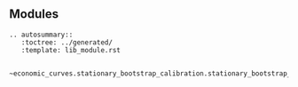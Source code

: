 
```{module} economic_curves.stationary_bootstrap_calibration
```

```{include} ../../../../lifelib/libraries/economic_curves/stationary_bootstrap_calibration/README.md
```

## Modules

```{eval-rst} 
.. autosummary:: 
   :toctree: ../generated/
   :template: lib_module.rst

   ~economic_curves.stationary_bootstrap_calibration.stationary_bootstrap_calibrate
```